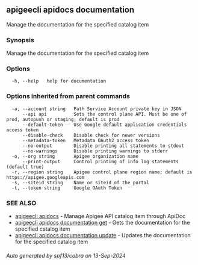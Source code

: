 ## apigeecli apidocs documentation

Manage the documentation for the specified catalog item

### Synopsis

Manage the documentation for the specified catalog item

### Options

```
  -h, --help   help for documentation
```

### Options inherited from parent commands

```
  -a, --account string   Path Service Account private key in JSON
      --api api          Sets the control plane API. Must be one of prod, autopush or staging; default is prod
      --default-token    Use Google default application credentials access token
      --disable-check    Disable check for newer versions
      --metadata-token   Metadata OAuth2 access token
      --no-output        Disable printing all statements to stdout
      --no-warnings      Disable printing warnings to stderr
  -o, --org string       Apigee organization name
      --print-output     Control printing of info log statements (default true)
  -r, --region string    Apigee control plane region name; default is https://apigee.googleapis.com
  -s, --siteid string    Name or siteid of the portal
  -t, --token string     Google OAuth Token
```

### SEE ALSO

* [apigeecli apidocs](apigeecli_apidocs.md)	 - Manage Apigee API catalog item through ApiDoc
* [apigeecli apidocs documentation get](apigeecli_apidocs_documentation_get.md)	 - Gets the documentation for the specified catalog item
* [apigeecli apidocs documentation update](apigeecli_apidocs_documentation_update.md)	 - Updates the documentation for the specified catalog item

###### Auto generated by spf13/cobra on 13-Sep-2024
